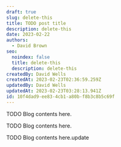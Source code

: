 ```yaml
---
draft: true
slug: delete-this
title: TODO post title
description: delete-this
date: 2023-02-22
authors:
  - David Brown
seo:
  noindex: false
  title: delete-this
  description: delete-this
createdBy: David Wells
createdAt: 2023-02-23T02:36:59.259Z
updatedBy: David Wells
updatedAt: 2023-02-23T03:28:13.941Z
id: 10f4dad9-ee83-4cb1-a80b-f8b3c8b5c69f
---
```


TODO Blog contents here.

TODO Blog contents here.

TODO Blog contents here.update